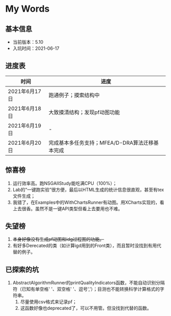 # My Words

## 基本信息
- 当前版本：5.10
- 入坑时间：2021-06-17

## 进度表


|       时间        |       进度        |
|       ---         |       ---         |
|   2021年6月17日   | 跑通例子；摸索结构中  |
|   2021年6月18日   | 大致摸清结构；发现pf动图功能  |
|   2021年6月19日   |-|
|   2021年6月20日   |完成基本多任务支持；MFEA/D-DRA算法迁移基本完成 |


## 惊喜榜
1. 运行效率高。跑NSGAIIStudy能吃满CPU（100%）；
2. Lab的“一键跑实验”很方便，最后以HTML生成的统计信息很直观，甚至有tex文件生成；
3. 我错了，在Examples中的<algorithm>WithChartsRunner有动图。用XCharts实现的，看上去很香。虽然不是一键API类型但看上去要用也不难。


## 失望榜
1. ~~本身好像没有生成pf动图和idg过程图的功能。~~
2. 有好多Derecated的类（如计算igd用到的Front类），而且暂时没找到有用代替的例子。

## 已探索的坑
1. AbstractAlgorithmRunner的printQualityIndicators函数，不能自动识别分隔符（已知有单空格' '、双空格'  '、逗号','）；目测也不能转换科学计算格式的字符串。
   1. 尽量使用csv格式来记录pf；
   2. 这函数好像也deprecated了，可以不用管。但没找到代替的函数。